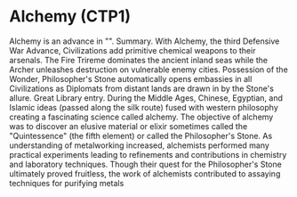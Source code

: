 # Alchemy (CTP1)

Alchemy is an advance in "".
Summary.
With Alchemy, the third Defensive War Advance, Civilizations add primitive chemical weapons to their arsenals. The Fire Trireme dominates the ancient inland seas while the Archer unleashes destruction on vulnerable enemy cities. Possession of the Wonder, Philosopher's Stone automatically opens embassies in all Civilizations as Diplomats from distant lands are drawn in by the Stone's allure.
Great Library entry.
During the Middle Ages, Chinese, Egyptian, and Islamic ideas (passed along the silk route) fused with western philosophy creating a fascinating science called alchemy. The objective of alchemy was to discover an elusive material or elixir sometimes called the "Quintessence" (the fifth element) or called the Philosopher's Stone. As understanding of metalworking increased, alchemists performed many practical experiments leading to refinements and contributions in chemistry and laboratory techniques. Though their quest for the Philosopher's Stone ultimately proved fruitless, the work of alchemists contributed to assaying techniques for purifying metals